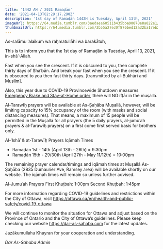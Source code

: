 ```yaml
---
title: '1442 AH / 2021 Ramaḍān'
date: '2021-04-13T02:29:17.290Z'
description: '1st day of Ramaḍān 1442H is Tuesday, April 13th, 2021'
imageUrl: https://64.media.tumblr.com/3aedaea60511b435bba90878e8a822e1/tumblr_nsltwjGAWh1s75lmvo1_540.jpg
thumbnailUrl: https://64.media.tumblr.com/2b55a27e30f876bed12a32ba17eb214a/56f20d522afdb782-fa/s540x810/c0a0742c786958f587dc1ee7827d867cc97a4d6a.jpg
---
```


As-salāmu ʿalaikum wa raḥmatullāhi wa barakātuh,

This is to inform you that the 1st day of Ramaḍān is Tuesday, April 13, 2021, in-shāʾ-Allah.

Fast when you see the crescent. If it is obscured to you, then complete thirty days of Shaʿbān. And break your fast when you see the crescent. If it is obscured to you then fast thirty days.
[transmitted by al-Bukhārī and Muslim].

Also, this year due to COVID-19 Provincewide Shutdown measures [Emergency Brake and Stay-at-Home order](/closing-musalla-03-04-2021), there will NO ifṭār in the muṣallá.

Al-Tarawīḥ prayers will be available at As-Ṣaḥāba Muṣallá, however, will be limiting capacity to 15% occupancy of the room (with masks and social distancing measures). That means, a maximum of 15 people will be permitted in the Muṣallá for all prayers (the 5 daily prayers, al-jumuʿah prayers & al-Tarawīḥ prayers) on a first come first served basis for brothers only.

Al-ʿIshāʾ & at-Tarawīḥ Prayers Iqāmah Times

- Ramaḍān 1st - 14th (April 13th - 26th) = 9:30pm
- Ramaḍān 15th - 29/30th (April 27th - May 11/12th) = 10:00pm

The remaining prayer calendar/timings and iqāmah times at Muṣallá As-Ṣaḥāba (2835 Dumaurier Ave, Ramsey area) will be available shortly on our website. The iqāmah times will remain so unless further advised.

Al-Jumuʿah Prayers
First Khuṭbah: 1:00pm
Second Khuṭbah: 1:45pm

For more information regarding COVID-19 guidelines and restrictions within the City of Ottawa, visit https://ottawa.ca/en/health-and-public-safety/covid-19-ottawa

We will continue to monitor the situation for Ottawa and adjust based on the Province of Ontario and the City of Ottawa’s guidelines. Please keep checking our website https://dar-as-sahaba.com for the latest updates.

Jazākumullahu Khayran for your cooperation and understanding.

_Dar As-Sahaba Admin_
